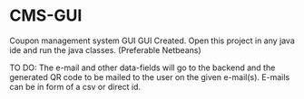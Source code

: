 # CMS-GUI
Coupon management system GUI
GUI Created. 
Open this project in any java ide and run the java classes. (Preferable Netbeans)

TO DO:
The e-mail and other data-fields will go to the backend and the generated QR code to be mailed to the user on the given e-mail(s).
E-mails can be in form of a csv or direct id.
